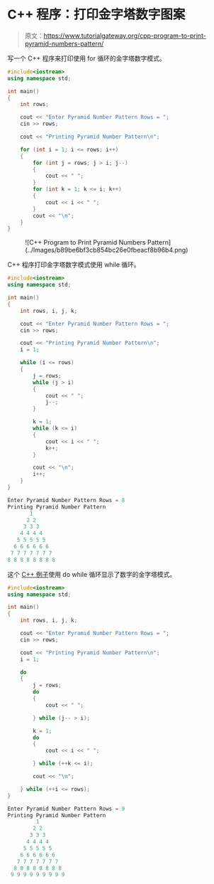 # C++ 程序：打印金字塔数字图案

> 原文：<https://www.tutorialgateway.org/cpp-program-to-print-pyramid-numbers-pattern/>

写一个 C++ 程序来打印使用 for 循环的金字塔数字模式。

```cpp
#include<iostream>
using namespace std;

int main()
{
	int rows;

	cout << "Enter Pyramid Number Pattern Rows = ";
	cin >> rows;

	cout << "Printing Pyramid Number Pattern\n";

	for (int i = 1; i <= rows; i++)
	{
		for (int j = rows; j > i; j--)
		{
			cout << " ";
		}
		for (int k = 1; k <= i; k++)
		{
			cout << i << " ";
		}
		cout << "\n";
	}
}
```

<figure class="wp-block-image size-large">![C++ Program to Print Pyramid Numbers Pattern](../Images/b89be6bf3cb854bc26e0fbeacf8b96b4.png)</figure>

C++ 程序打印金字塔数字模式使用 while 循环。

```cpp
#include<iostream>
using namespace std;

int main()
{
	int rows, i, j, k;

	cout << "Enter Pyramid Number Pattern Rows = ";
	cin >> rows;

	cout << "Printing Pyramid Number Pattern\n";
	i = 1;

	while (i <= rows)
	{
		j = rows;
		while (j > i)
		{
			cout << " ";
			j--;
		}

		k = 1;
		while (k <= i)
		{
			cout << i << " ";
			k++;
		}

		cout << "\n";
		i++;
	}
}
```

```cpp
Enter Pyramid Number Pattern Rows = 8
Printing Pyramid Number Pattern
       1 
      2 2 
     3 3 3 
    4 4 4 4 
   5 5 5 5 5 
  6 6 6 6 6 6 
 7 7 7 7 7 7 7 
8 8 8 8 8 8 8 8 
```

这个 [C++ 例子](https://www.tutorialgateway.org/cpp-programs/)使用 do while 循环显示了数字的金字塔模式。

```cpp
#include<iostream>
using namespace std;

int main()
{
	int rows, i, j, k;

	cout << "Enter Pyramid Number Pattern Rows = ";
	cin >> rows;

	cout << "Printing Pyramid Number Pattern\n";
	i = 1;

	do
	{
		j = rows;
		do
		{
			cout << " ";

		} while (j-- > i);

		k = 1;
		do
		{
			cout << i << " ";

		} while (++k <= i);

		cout << "\n";

	} while (++i <= rows);
}
```

```cpp
Enter Pyramid Number Pattern Rows = 9
Printing Pyramid Number Pattern
         1 
        2 2 
       3 3 3 
      4 4 4 4 
     5 5 5 5 5 
    6 6 6 6 6 6 
   7 7 7 7 7 7 7 
  8 8 8 8 8 8 8 8 
 9 9 9 9 9 9 9 9 9 
```